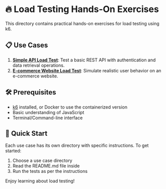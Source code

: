 # 🔥 Load Testing Hands-On Exercises

This directory contains practical hands-on exercises for load testing using k6. 

## 📋 Use Cases

1. [**Simple API Load Test**](./simple-api/README.md): Test a basic REST API with authentication and data retrieval operations.
2. [**E-commerce Website Load Test**](./ecommerce/README.md): Simulate realistic user behavior on an e-commerce website.

## 🛠️ Prerequisites

- [k6](https://k6.io/docs/getting-started/installation/) installed, or Docker to use the containerized version
- Basic understanding of JavaScript
- Terminal/Command-line interface

## 🚀 Quick Start

Each use case has its own directory with specific instructions. To get started:

1. Choose a use case directory
2. Read the README.md file inside
3. Run the tests as per the instructions

Enjoy learning about load testing!
